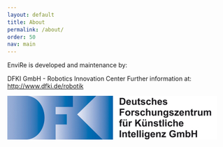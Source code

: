 ```yaml
---
layout: default
title: About
permalink: /about/
order: 50
nav: main
---
```

EnviRe is developed and maintenance by:

DFKI GmbH - Robotics Innovation Center
Further information at: http://www.dfki.de/robotik

![alt tag](https://github.com/envire/envire.github.io/raw/master/images/dfki_logo.jpg)

